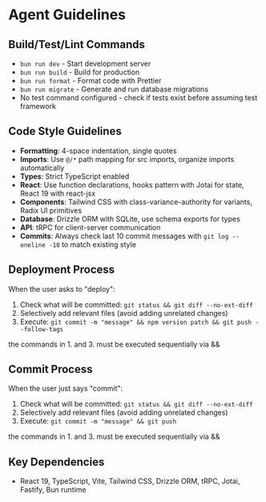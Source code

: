 # Agent Guidelines

## Build/Test/Lint Commands

- `bun run dev` - Start development server
- `bun run build` - Build for production
- `bun run format` - Format code with Prettier
- `bun run migrate` - Generate and run database migrations
- No test command configured - check if tests exist before assuming test framework

## Code Style Guidelines

- **Formatting**: 4-space indentation, single quotes
- **Imports**: Use `@/*` path mapping for src imports, organize imports automatically
- **Types**: Strict TypeScript enabled
- **React**: Use function declarations, hooks pattern with Jotai for state, React 19 with react-jsx
- **Components**: Tailwind CSS with class-variance-authority for variants, Radix UI primitives
- **Database**: Drizzle ORM with SQLite, use schema exports for types
- **API**: tRPC for client-server communication
- **Commits**: Always check last 10 commit messages with `git log --oneline -10` to match existing style

## Deployment Process

When the user asks to "deploy":

1. Check what will be committed: `git status && git diff --no-ext-diff`
2. Selectively add relevant files (avoid adding unrelated changes)
3. Execute: `git commit -m "message" && npm version patch && git push --follow-tags`

the commands in 1. and 3. must be executed sequentially via &&

## Commit Process

When the user just says "commit":

1. Check what will be committed: `git status && git diff --no-ext-diff`
2. Selectively add relevant files (avoid adding unrelated changes)
3. Execute: `git commit -m "message" && git push`

the commands in 1. and 3. must be executed sequentially via &&

## Key Dependencies

- React 19, TypeScript, Vite, Tailwind CSS, Drizzle ORM, tRPC, Jotai, Fastify, Bun runtime
